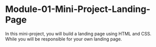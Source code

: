 # Module-01-Mini-Project-Landing-Page
In this mini-project, you will build a landing page using HTML and CSS. While you will be responsible for your own landing page.
